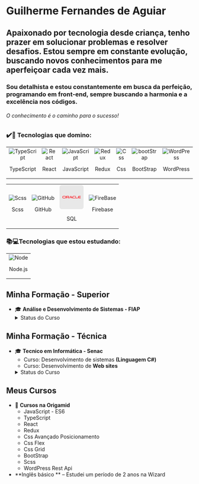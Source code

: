 

# Guilherme Fernandes de Aguiar
## Apaixonado por tecnologia desde criança, tenho prazer em solucionar problemas e resolver desafios. Estou sempre em constante evolução, buscando novos conhecimentos para me aperfeiçoar cada vez mais.
### Sou detalhista e estou constantemente em busca da perfeição, programando em front-end, sempre buscando a harmonia e a excelência nos códigos.
###### O conhecimento é o caminho para o sucesso!

### ✔️💯 Tecnologias que domino:
<table>
<tr>
  <td align="center">
<img src="https://skillicons.dev/icons?i=typescript"  width="65px" alt="TypeScript" /><br/>
<p>TypeScript</p>
    </td>
   <td align="center">
<img src="https://skillicons.dev/icons?i=react"  width="65px" alt="React" /><br/>
<p>React</p>
 </td>
   <td align="center">
<img src="https://skillicons.dev/icons?i=javascript"  width="65px" alt="JavaScript" /><br/>
<p>JavaScript</p>
 </td>
  <td align="center">
<img src="https://skillicons.dev/icons?i=redux"  width="65px" alt="Redux" /><br/>
<p>Redux</p>
 </td>
   <td align="center">
<img src="https://skillicons.dev/icons?i=css" width="65px" alt="Css" /><br/>
<p>Css</p>
 </td>
  <td align="center">
<img src="https://skillicons.dev/icons?i=bootstrap"  width="65px" alt="bootStrap" /><br/>
<p>BootStrap</p>
 </td>
  <td align="center">
<img src="https://skillicons.dev/icons?i=wordpress"  width="65px" alt="WordPress" /><br/>
<p>WordPress</p>
 </td>
</tr>
</table>
<table>
<tr>
  <td align="center">
<img src="https://skillicons.dev/icons?i=scss" width="65px" alt="Scss" /><br/>
<p>Scss</p>
 </td>
  <td align="center">
<img src="https://skillicons.dev/icons?i=github"  width="65px" alt="GitHub" /><br/>
<p>GitHub</p>
  </td>
  <td align="center">
<img width="65px" alt="Oracle SQL" src="https://github.com/gui-bus/TechIcons/blob/main/Light/Oracle.svg"><br/>
<p>SQL</p>
 </td>
  <td align="center">
<img src="https://skillicons.dev/icons?i=firebase"  width="65px" alt="FireBase" /><br/>
<p>Firebase</p>
 </td>
 </tr>
</table>

### 📚💻Tecnologias que estou estudando:

<table>
<tr>
   <td align="center">
<img src="https://skillicons.dev/icons?i=nodejs"  width="65px" alt="Node" /><br/>
<p>Node.js</p>
   </td>
</tr>
</table>

## Minha Formação - Superior

- 🎓 **Análise e Desenvolvimento de Sistemas - FIAP**
  <details>
    <summary>Status do Curso</summary>
      - Iniciado em 02/2015 e concluído em 12/2016
  </details>
## Minha Formação - Técnica 
  - 🎓 **Tecnico em Informática - Senac**<br/>
    - Curso: Desenvolvimento de sistemas **(Linguagem C#)**
    - Curso: Desenvolvimento de **Web sites**<br/>
    <details>
    <summary>Status do Curso</summary>
      - Iniciado em 02/2015 e concluído em 12/2016
  </details>
  
## Meus Cursos 
- 📖 **Cursos na Origamid**
  - JavaScript - ES6
  - TypeScript
  - React
  - Redux
  - Css Avançado Posicionamento
  - Css Flex
  - Css Grid
  - BootStrap
  - Scss
  - WordPress Rest Api
- **Inglês básico ** – Estudei um período de 2 anos na Wizard

